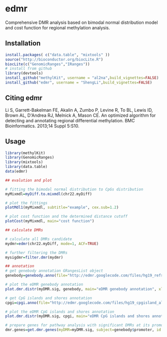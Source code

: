 edmr
====

Comprehensive DMR analysis based on bimodal normal distribution model and cost function for regional methylation analysis.

Installation
---------
```R
install.packages( c("data.table", "mixtools" ))
source("http://bioconductor.org/biocLite.R")
biocLite(c("GenomicRanges","IRanges"))
# install from github
library(devtools)
install_github("methylKit", username = "al2na",build_vignettes=FALSE)
install_github("edmr", username = "ShengLi",build_vignettes=FALSE)
```

Citing edmr
---------
Li S, Garrett-Bakelman FE, Akalin A, Zumbo P, Levine R, To BL, Lewis ID, Brown AL, D'Andrea RJ, Melnick A, Mason CE. An optimized algorithm for detecting and annotating regional differential methylation. BMC Bioinformatics. 2013;14 Suppl 5:S10.

Usage
---------
```R
library(methylKit)
library(GenomicRanges)
library(mixtools)
library(data.table)
data(edmr)

## evalution and plot

# fitting the bimodal normal distribution to CpGs distribution
myMixmdl=myDiff.to.mixmdl(chr22.myDiff)

# plot the fittings
plotMdl1(myMixmdl, subtitle="example", cex.sub=1.2)

# plot cost function and the determined distance cutoff
plotCost(myMixmdl, main="cost function")

## calculate DMRs

# calculate all DMRs candidate
mydmr=edmr(chr22.myDiff, mode=1, ACF=TRUE)

# further filtering the DMRs
mysigdmr=filter.dmr(mydmr)

## annotation
# get genebody annotation GRangesList object
genebody=genebody.anno(file="http://edmr.googlecode.com/files/hg19_refseq_all_types.bed")

# plot the eDMR genebody annotation
plot.dmr.distr(myDMR.sig, genebody, main="eDMR genebody annotation", xlab="DMR count")

# get CpG islands and shores annotation
cpgi=cpgi.anno(file="http://edmr.googlecode.com/files/hg19_cpgisland_all.bed")

# plot the eDMR CpG islands and shores annotation
plot.dmr.distr(myDMR.sig, cpgi, main="eDMR CpG islands and shores annotation", xlab="DMR count")

# prepare genes for pathway analysis with significant DMRs at its promoter regions 
dmr.genes=get.dmr.genes(myDMR=myDMR.sig, subject=genebody$promoter, id.type="gene.symbol")
```
